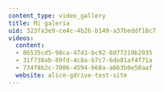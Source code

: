 ```yaml
---
content_type: video_gallery
title: Mi galeria
uid: 323fa3e9-ce4c-4b26-b149-a37beddf18c7
videos:
  content:
  - 86535cd5-98ca-4743-bc92-8d77219b2035
  - 31f738ab-89fd-4c8a-b7c7-6de81af4f71a
  - 734f8b2c-7006-4594-b68a-a663b0e58aaf
  website: alice-gdrive-test-site
---
```

